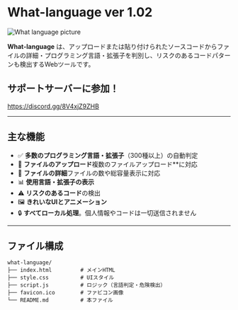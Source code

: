 # What-language ver 1.02

![What language picture](https://media.discordapp.net/attachments/1373928409775869962/1374390536005226547/2025-05-20_231037.png?ex=682de06e&is=682c8eee&hm=3e3fd39d44c4231a8d5f732865f27c59f33e41df42561fe3b14a8e8958856f8b&=&format=webp&quality=lossless&width=1658&height=859)

**What-language** は、アップロードまたは貼り付けられたソースコードからファイルの詳細・プログラミング言語・拡張子を判別し、リスクのあるコードパターンも検出するWebツールです。

## サポートサーバーに参加！

https://discord.gg/8V4xjZ9ZHB

---

## 主な機能

- ✅ **多数のプログラミング言語・拡張子**（300種以上）の自動判定  
- 📁 **ファイルのアップロード**複数のファイルアップロード**に対応  
- 📁 **ファイルの詳細**ファイルの数や総容量表示に対応
- 📊 **使用言語・拡張子の表示**
- ⚠️ **リスクのあるコード**の検出  
- 🖼️ **きれいなUIとアニメーション**
- 🔒 **すべてローカル処理**。個人情報やコードは一切送信されません 
---

## ファイル構成

```plaintext
what-language/
├── index.html         # メインHTML
├── style.css          # UIスタイル
├── script.js          # ロジック（言語判定・危険検出）
├── favicon.ico        # ファビコン画像
└── README.md          # 本ファイル



